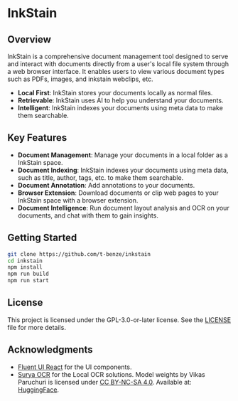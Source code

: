 # InkStain

## Overview

InkStain is a comprehensive document management tool designed to serve and interact with documents directly from a user's local file system through a web browser interface. It enables users to view various document types such as PDFs, images, and inkstain webclips, etc.

- **Local First**: InkStain stores your documents locally as normal files.
- **Retrievable**: InkStain uses AI to help you understand your documents.
- **Intelligent**: InkStain indexes your documents using meta data to make them searchable.

## Key Features

- **Document Management**: Manage your documents in a local folder as a InkStain space.
- **Document Indexing**: InkStain indexes your documents using meta data, such as title, author, tags, etc. to make them searchable.
- **Document Annotation**: Add annotations to your documents.
- **Browser Extension**: Download documents or clip web pages to your InkStain space with a browser extension.
- **Document Intelligence**: Run document layout analysis and OCR on your documents, and chat with them to gain insights.

## Getting Started

```bash
git clone https://github.com/t-benze/inkstain
cd inkstain
npm install
npm run build
npm run start
```

## License

This project is licensed under the GPL-3.0-or-later license. See the [LICENSE](./LICENSE) file for more details.

## Acknowledgments

- [Fluent UI React](https://github.com/microsoft/fluentui) for the UI components.
- [Surya OCR](https://github.com/ankane/surya) for the Local OCR solutions. Model weights by Vikas Paruchuri is licensed under [CC BY-NC-SA 4.0](https://creativecommons.org/licenses/by-nc-sa/4.0/). Available at: [HuggingFace](https://huggingface.co/vikp).
